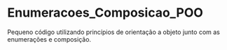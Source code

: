 # Enumeracoes_Composicao_POO
Pequeno código utilizando princípios de orientação a objeto junto com as enumerações e composição. 
